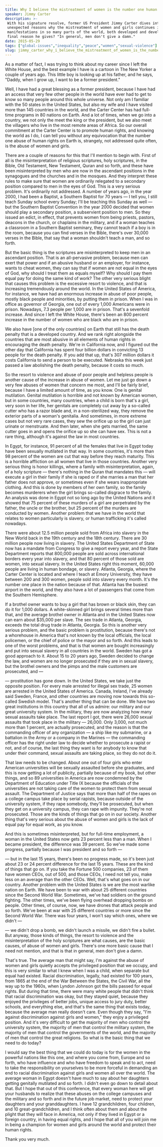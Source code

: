 ```yaml
---
title: Why I believe the mistreatment of women is the number one human rights abuse
speaker: Jimmy Carter
description: >-
 With his signature resolve, former US President Jimmy Carter dives into three
 unexpected reasons why the mistreatment of women and girls continues in so many
 manifestations in so many parts of the world, both developed and developing. The
 final reason he gives? "In general, men don't give a damn."
date: 2015-05-29
tags: ["global-issues","inequality","peace","women","sexual-violence"]
slug: jimmy_carter_why_i_believe_the_mistreatment_of_women_is_the_number_one_human_rights_abuse
---
```


As a matter of fact, I was trying to think about my career since I left the White House,
and the best example I have is a cartoon in The New Yorker a couple of years ago. This
little boy is looking up at his father, and he says, "Daddy, when I grow up, I want to be
a former president."

Well, I have had a great blessing as a former president, because I have had an access that
very few other people in the world have ever had to get to know so many people around this
whole universe. Not only am I familiar with the 50 states in the United States, but also
my wife and I have visited more than 145 countries in the world, and the Carter Center has
had full-time programs in 80 nations on Earth. And a lot of times, when we go into a
country, we not only the meet the king or the president, but we also meet the villagers
who live in the most remote areas of Africa. So our overall commitment at the Carter Center
is to promote human rights, and knowing the world as I do, I can tell you without any
equivocation that the number one abuse of human rights on Earth is, strangely, not
addressed quite often, is the abuse of women and girls.

There are a couple of reasons for this that I'll mention to begin with. First of all is
the misinterpretation of religious scriptures, holy scriptures, in the Bible, Old
Testament, New Testament, Quran and so forth, and these have been misinterpreted by men
who are now in the ascendant positions in the synagogues and the churches and in the
mosques. And they interpret these rules to make sure that women are ordinarily relegated
to a secondary position compared to men in the eyes of God. This is a very serious problem.
It's ordinarily not addressed. A number of years ago, in the year 2000, I had been a
Baptist, a Southern Baptist for 70 years — I tell you, I still teach Sunday school every
Sunday; I'll be teaching this Sunday as well — but the Southern Baptist Convention in the
year 2000 decided that women should play a secondary position, a subservient position to
men. So they issued an edict, in effect, that prevents women from being priests, pastors,
deacons in the church, or chaplains in the military, and if a woman teaches a classroom in
a Southern Baptist seminary, they cannot teach if a boy is in the room, because you can
find verses in the Bible, there's over 30,000 verses in the Bible, that say that a woman
shouldn't teach a man, and so forth.

But the basic thing is the scriptures are misinterpreted to keep men in an ascendant
position. That is an all-pervasive problem, because men can exert that power and if an
abusive husband or an employer, for instance, wants to cheat women, they can say that if
women are not equal in the eyes of God, why should I treat them as equals myself? Why
should I pay them equal pay for doing the same kind of work? The other very serious blight
that causes this problem is the excessive resort to violence, and that is increasing
tremendously around the world. In the United States of America, for instance, we have had
an enormous increase in abuse of poor people, mostly black people and minorities, by
putting them in prison. When I was in office as governor of Georgia, one out of every
1,000 Americans were in prison. Nowadays, 7.3 people per 1,000 are in prison. That's a
sevenfold increase. And since I left the White House, there's been an 800 percent increase
in the number of women who are black who are in prison.

We also have [one of the only countries] on Earth that still has the death penalty that is
a developed country. And we rank right alongside the countries that are most abusive in
all elements of human rights in encouraging the death penalty. We're in California now,
and I figured out the other day that California has spent four billion dollars in
convicting 13 people for the death penalty. If you add that up, that's 307 million dollars
it costs California to send a person to be executed. Nebraska this week just passed a law
abolishing the death penalty, because it costs so much. 

So the resort to violence and abuse of poor people and helpless people is another cause of
the increase in abuse of women. Let me just go down a very few abuses of women that concern
me most, and I'll be fairly brief, because I have a limited amount of time, as you
know. One is genital mutilation. Genital mutilation is horrible and not known by American
women, but in some countries, many countries, when a child is born that's a girl, very
soon in her life, her genitals are completely cut away by a so-called cutter who has a
razor blade and, in a non-sterilized way, they remove the exterior parts of a woman's
genitalia. And sometimes, in more extreme cases but not very rare cases, they sew the
orifice up so the girl can just urinate or menstruate. And then later, when she gets
married, the same cutter goes in and opens the orifice up so she can have sex. This is not
a rare thing, although it's against the law in most countries.

In Egypt, for instance, 91 percent of all the females that live in Egypt today have been
sexually mutilated in that way. In some countries, it's more than 98 percent of the women
are cut that way before they reach maturity. This is a horrible affliction on all women
that live in those countries. Another very serious thing is honor killings, where a family
with misinterpretation, again, of a holy scripture — there's nothing in the Quran that
mandates this — will execute a girl in their family if she is raped or if she marries a
man that her father does not approve, or sometimes even if she wears inappropriate
clothing. And this is done by members of her own family, so the family becomes murderers
when the girl brings so-called disgrace to the family. An analysis was done in Egypt not
so long ago by the United Nations and it showed that 75 percent of these murders of a girl
are perpetrated by the father, the uncle or the brother, but 25 percent of the murders are
conducted by women. Another problem that we have in the world that relates to women
particularly is slavery, or human trafficking it's called nowadays.

There were about 12.5 million people sold from Africa into slavery in the New World back
in the 19th century and the 18th century. There are 30 million people now living in
slavery. The United States Department of State now has a mandate from Congress to give a
report every year, and the State Department reports that 800,000 people are sold across
international borders every year into slavery, and that 80 percent of those sold are
women, into sexual slavery. In the United States right this moment, 60,000 people are
living in human bondage, or slavery. Atlanta, Georgia, where the Carter Center is located
and where I teach at Emory University, they have between 200 and 300 women, people sold
into slavery every month. It's the number one place in the nation because of that. Atlanta
has the busiest airport in the world, and they also have a lot of passengers that come
from the Southern Hemisphere.

If a brothel owner wants to buy a girl that has brown or black skin, they can do it for
1,000 dollars. A white-skinned girl brings several times more than that, and the average
brothel owner in Atlanta and in the United States now can earn about $35,000 per slave.
The sex trade in Atlanta, Georgia, exceeds the total drug trade in Atlanta, Georgia. So
this is another very serious problem, and the basic problem is prostitution, because
there's not a whorehouse in America that's not known by the local officials, the local
policemen, or the chief of police or the mayor and so forth. And this leads to one of the
worst problems, and that is that women are bought increasingly and put into sexual slavery
in all countries in the world. Sweden has got a good approach to it. About 15 to 20 years
ago, Sweden decided to change the law, and women are no longer prosecuted if they are in
sexual slavery, but the brothel owners and the pimps and the male customers are
prosecuted, and — 

— prostitution has gone down. In the United States, we take just the opposite position.
For every male arrested for illegal sex trade, 25 women are arrested in the United States
of America. Canada, Ireland, I've already said Sweden, France, and other countries are
moving now towards this so-called Swedish model. That's another thing that can be done. We
have two great institutions in this country that all of us admire: our military and our
great university system. In the military, they are now analyzing how many sexual assaults
take place. The last report I got, there were 26,000 sexual assaults that took place in
the military — 26,000. Only 3,000, not much more than 1 percent, are actually prosecuted,
and the reason is that the commanding officer of any organization — a ship like my
submarine, or a battalion in the Army or a company in the Marines — the commanding officer
has the right under law to decide whether to prosecute a rapist or not, and of course, the
last thing they want is for anybody to know that under their command, sexual assaults are
taking place, so they do not do it.

That law needs to be changed. About one out of four girls who enter American universities
will be sexually assaulted before she graduates, and this is now getting a lot of
publicity, partially because of my book, but other things, and so 89 universities in
America are now condemned by the Department of Education under Title IX because the
officials of the universities are not taking care of the women to protect them from sexual
assault. The Department of Justice says that more than half of the rapes on a college
campus take place by serial rapists, because outside of the university system, if they
rape somebody, they'll be prosecuted, but when they get on a university campus, they can
rape with impunity. They're not prosecuted. Those are the kinds of things that go on in
our society. Another thing that's very serious about the abuse of women and girls is the
lack of equal pay for equal work, as you know.

And this is sometimes misinterpreted, but for full-time employment, a woman in the United
States now gets 23 percent less than a man. When I became president, the difference was 39
percent. So we've made some progress, partially because I was president and so forth —

— but in the last 15 years, there's been no progress made, so it's been just about 23 or
24 percent difference for the last 15 years. These are the kind of things that go on. If
you take the Fortune 500 companies, 23 of them have women CEOs, out of 500, and those
CEOs, I need not tell you, make less on an average than the other CEOs. Well, that's what
goes on in our country. Another problem with the United States is we are the most warlike
nation on Earth. We have been to war with about 25 different countries since the Second
World War. Sometimes, we've had soldiers on the ground fighting. The other times, we've
been flying overhead dropping bombs on people. Other times, of course, now, we have drones
that attack people and so forth. We've been at war with 25 different countries or more
since the Second World War. There was four years, I won't say which ones, where we didn't
— 

— we didn't drop a bomb, we didn't launch a missile, we didn't fire a bullet. But anyway,
those kinds of things, the resort to violence and the misinterpretation of the holy
scriptures are what causes, are the basic causes, of abuse of women and girls. There's one
more basic cause that I need not mention, and that is that in general, men don't give a
damn. 

That's true. The average man that might say, I'm against the abuse of women and girls
quietly accepts the privileged position that we occupy, and this is very similar to what I
knew when I was a child, when separate but equal had existed. Racial discrimination,
legally, had existed for 100 years, from 1865 at the end of the War Between the States,
the Civil War, all the way up to the 1960s, when Lyndon Johnson got the bills passed for
equal rights. But during that time, there were many white people that didn't think that
racial discrimination was okay, but they stayed quiet, because they enjoyed the privileges
of better jobs, unique access to jury duty, better schools, and everything else, and
that's the same thing that exists today, because the average man really doesn't care. Even
though they say, "I'm against discrimination against girls and women," they enjoy a
privileged position. And it's very difficult to get the majority of men who control the
university system, the majority of men that control the military system, the majority of
men that control the governments of the world, and the majority of men that control the
great religions. So what is the basic thing that we need to do today?

I would say the best thing that we could do today is for the women in the powerful nations
like this one, and where you come from, Europe and so forth, who have influence and who
have freedom to speak and to act, need to take the responsibility on yourselves to be more
forceful in demanding an end to racial discrimination against girls and women all over the
world. The average woman in Egypt doesn't have much to say about her daughters getting
genitally mutilated and so forth. I didn't even go down to detail about that. But I hope
that out of this conference, that every woman here will get your husbands to realize that
these abuses on the college campuses and the military and so forth and in the future job
market, need to protect your daughters and your granddaughters. I have 12 grandchildren,
four children, and 10 great-grandchildren, and I think often about them and about the
plight that they will face in America, not only if they lived in Egypt or a foreign
country, in having equal rights, and I hope that all of you will join me in being a
champion for women and girls around the world and protect their human
rights.

Thank you very much. 

<!--
ad_duration=3.33
event="TEDWomen 2015"
external_start_time=0
has_talk_citation=1
intro_duration=11.82
is_subtitle_required="False"
is_talk_featured="True"
language="en"
language_swap="False"
native_language="en"
number_of_related_talks=6
number_of_speakers=1
number_of_subtitled_videos=32
number_of_tags=5
number_of_talk_download_languages=32
number_of_talk_more_resources=0
number_of_talk_recommendations=0
number_of_talks_take_actions=2
post_ad_duration=0.83
published_timestamp="2015-06-30 15:01:58"
recording_date="2015-05-29"
speaker_description="Peace activist"
speaker_is_published=1
speaker_name="Jimmy Carter"
talk_more_resources=[]
talk_name="Why I believe the mistreatment of women is the number one human rights abuse"
talks_tags=["global-issues","inequality","peace","women","sexual-violence"]
url_audio="https://download.ted.com/talks/JimmyCarter_2015W.mp3?apikey=acme-roadrunner"
url_photo_speaker="https://pe.tedcdn.com/images/ted/d679e7ccca68c70da59cae525459b11a02167974_254x191.jpg"
url_photo_talk="https://pe.tedcdn.com/images/ted/326f6ed1704fad3f037e671c7a47c8b3a2f2028a_2880x1620.jpg"
url_webpage="https://www.ted.com/talks/jimmy_carter_why_i_believe_the_mistreatment_of_women_is_the_number_one_human_rights_abuse"
video_type_name="TED Stage Talk"
-->